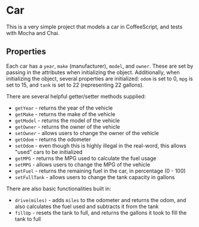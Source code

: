 # Car

This is a very simple project that models a car in CoffeeScript, and tests with Mocha and Chai.

## Properties

Each car has a `year`, `make` (manufacturer), `model`, and `owner`. These are set by passing in the attributes when initializing the object. Additionally, when initializing the object, several properties are initialized: `odom` is set to 0, `mpg` is set to 15, and `tank` is set to 22 (representing 22 gallons).

There are several helpful getter/setter methods supplied:
- `getYear` - returns the year of the vehicle
- `getMake` - returns the make of the vehicle
- `getModel` - returns the model of the vehicle
- `getOwner` - returns the owner of the vehicle
- `setOwner` - allows users to change the owner of the vehicle
- `getOdom` - returns the odometer
- `setOdom` - even though this is highly illegal in the real-word, this allows "used" cars to be initialized
- `getMPG` - returns the MPG used to calculate the fuel usage
- `setMPG` - allows users to change the MPG of the vehicle
- `getFuel` - returns the remaining fuel in the car, in percentage (0 - 100)
- `setFullTank` - allows users to change the tank capacity in gallons

There are also basic functionalities built in:
- `drive(miles)` - adds `miles` to the odometer and returns the odom, and also calculates the fuel used and subtracts it from the tank
- `fillUp` - resets the tank to full, and returns the gallons it took to fill the tank to full
